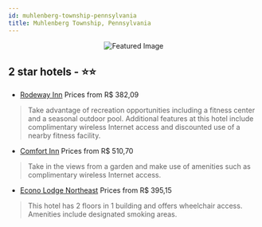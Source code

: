 ```yaml
---
id: muhlenberg-township-pennsylvania
title: Muhlenberg Township, Pennsylvania
---
```


<center><img src="https://i.travelapi.com/hotels/1000000/10000/6700/6683/ea4cf9be_z.jpg" alt="Featured Image" /></center>


##  2 star hotels - ⭐️⭐️

-    [Rodeway Inn](https://us.hurb.com/hotels/muhlenberg-township/rodeway-inn-JNP-JP993938?cmp=18055) Prices from R$ 382,09
   > Take advantage of recreation opportunities including a fitness center and a seasonal outdoor pool. Additional features at this hotel include complimentary wireless Internet access and discounted use of a nearby fitness facility.
-    [Comfort Inn](https://us.hurb.com/hotels/muhlenberg-township/comfort-inn-JNP-JP084269?cmp=18055) Prices from R$ 510,70
   > Take in the views from a garden and make use of amenities such as complimentary wireless Internet access.
-    [Econo Lodge Northeast](https://us.hurb.com/hotels/muhlenberg-township/econo-lodge-northeast-JNP-JP151446?cmp=18055) Prices from R$ 395,15
   > This hotel has 2 floors in 1 building and offers wheelchair access. Amenities include designated smoking areas.
